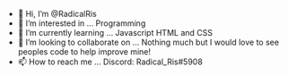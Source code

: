 - 👋 Hi, I’m @RadicalRis
- 👀 I’m interested in ... Programming
- 🌱 I’m currently learning ... Javascript HTML and CSS
- 💞️ I’m looking to collaborate on ... Nothing much but I would love to see peoples code to help improve mine!
- 📫 How to reach me ... Discord: Radical_Ris#5908

<!---
RadicalRis/RadicalRis is a ✨ special ✨ repository because its `README.md` (this file) appears on your GitHub profile.
You can click the Preview link to take a look at your changes.
--->
